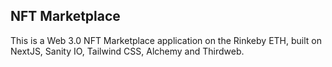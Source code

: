 ## NFT Marketplace

This is a Web 3.0 NFT Marketplace application on the Rinkeby ETH, built on NextJS, Sanity IO, Tailwind CSS, Alchemy and Thirdweb.
